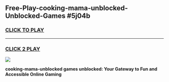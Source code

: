 
## Free-Play-cooking-mama-unblocked-Unblocked-Games #5j04b
<h3>
<a href="https://news.freeplayer.one?title=cooking-mama-unblocked&ref=8M">CLICK TO PLAY</a></h3>
<hr>

<h3>
<a href="https://news.freeplayer.one?title=cooking-mama-unblocked&ref=8M">CLICK 2 PLAY</a>
  
</h3>

<a href="https://news.freeplayer.one?title=cooking-mama-unblocked&ref=8M"><img src="https://clearcache.store/games.png"></a>


**cooking-mama-unblocked games unblocked: Your Gateway to Fun and Accessible Online Gaming**

